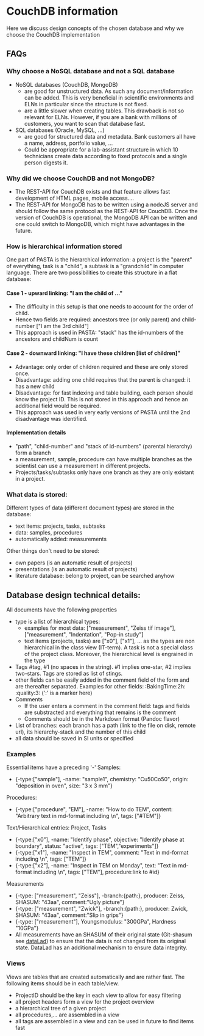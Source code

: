 # CouchDB information
Here we discuss design concepts of the chosen database and why we choose the CouchDB implementation


## FAQs
### Why choose a NoSQL database and not a SQL database
- NoSQL databases (CouchDB, MongoDB)
  + are good for unstructured data. As such any document/information can be added. This is very beneficial in scientific environments and ELNs in particular since the structure is not fixed.
  + are a little slower when creating tables. This drawback is not so relevant for ELNs. However, if you are a bank with millions of customers, you want to scan that database fast.
- SQL databases (Oracle, MySQL, ...)
  + are good for structured data and metadata. Bank customers all have a name, address, portfolio value, ...
  + Could be appropriate for a lab-assistant structure in which 10 technicians create data according to fixed protocols and a single person digests it.

### Why did we choose CouchDB and not MongoDB?
- The REST-API for CouchDB exists and that feature allows fast development of HTML pages, mobile access....
- The REST-API for MongoDB has to be written using a nodeJS server and should follow the same protocol as the REST-API for CouchDB.
Once the version of CouchDB is operational, the MongoDB API can be written and one could switch to MongoDB, which might have advantages in the future.

### How is hierarchical information stored
One part of PASTA is the hierarchical information: a project is the "parent" of everything, task is a "child", a subtask is a "grandchild" in computer language. There are two possibilities to create this structure in a flat database:
#### Case 1 - upward linking: "I am the child of ..."
  - The difficulty in this setup is that one needs to account for the order of child.
  - Hence two fields are required: ancestors tree (or only parent) and child-number ["I am the 3rd child"]
  - This approach is used in PASTA: "stack" has the id-numbers of the ancestors and childNum is count
#### Case 2 - downward linking: "I have these children [list of children]"
  - Advantage: only order of children required and these are only stored once.
  - Disadvantage: adding one child requires that the parent is changed: it has a new child
  - Disadvantage: for fast indexing and table building, each person should know the project ID. This is not stored in this approach and hence an additional field would be required.
  - This approach was used in very early versions of PASTA until the 2nd disadvantage was identified.
#### Implementation details
- "path", "child-number" and "stack of id-numbers" (parental hierarchy) form a branch
- a measurement, sample, procedure can have multiple branches
  as the scientist can use a measurement in different projects.
- Projects/tasks/subtasks only have one branch as they are only existant in a project.

### What data is stored:
Different types of data (different document types) are stored in the database:
- text items: projects, tasks, subtasks
- data: samples, procedures
- automatically added: measurements

Other things don't need to be stored:
- own papers (is an automatic result of projects)
- presentations (is an automatic result of projects)
- literature database: belong to project, can be searched anyhow




## Database design technical details:
All documents have the following properties
- type is a list of hierarchical types:
  - examples for most data: ["measurement", "Zeiss tif image"], ["measurement", "Indentation", "Pop-in study"]
  - text items (projects, tasks) are ["x0"], ["x1"], ... as the types are non hierarchical in the class view (IT-term). A task is not a special class of the project class. Moreover, the hierarchical level is engrained in the type
- Tags #tag, #1 (no spaces in the string). #1 implies one-star, #2 implies two-stars. Tags are stored as list of stings.
- other fields can be easily added in the comment field of the form and are thereafter separated. Examples for other fields:  :BakingTime:2h: :quality:3:  (':' is a marker here)
- Comments
  - If the user enters a comment in the comment field: tags and fields are substracted and everything that remains is the comment
  - Comments should be in the Markdown format (Pandoc flavor)
- List of branches: each branch has a path (link to the file on disk, remote url), its hierarchy-stack and the number of this child
- all data should be saved in SI units or specified

### Examples
Essential items have a preceding '-'
Samples:
- {-type:["sample"], -name: "sample1", chemistry: "Cu50Co50", origin: "deposition in oven", size: "3 x 3 mm"}

Procedures:
- {-type:["procedure", "EM"], -name: "How to do TEM", content: "Arbitrary text in md-format including \n", tags: ["#TEM"]}


Text/Hierarchical entries: Project, Tasks
- {-type:["x0"], -name: "Identify phase", objective: "Identify phase at boundary", status: "active", tags: ["TEM","experiments"]}
- {-type:["x1"], -name: "Inspect in TEM", comment: "Text in md-format including \n", tags: ["TEM"]}
- {-type:["x2"], -name: "Inspect in TEM on Monday", text: "Text in md-format including \n", tags: ["TEM"], procedure:link to #id}

Measurements
- {-type: ["measurement", "Zeiss"], -branch:{path:<link>}, producer: Zeiss, SHASUM: "43aa", comment:"Ugly picture"}
- {-type: ["measurement", "Zwick"], -branch:{path:<link>}, producer: Zwick, SHASUM: "43aa", comment:"Slip in grips"}
- {-type: ["measurement"], Youngsmodulus: "300GPa", Hardness "10GPa"}
- All measurements have an SHASUM of their original state (Git-shasum see [dataLad](DataLad)) to ensure that the data is not changed from its original state. DataLad has an additional mechanism to ensure data integrity.

### Views
Views are tables that are created automatically and are rather fast. The following items should be in each table/view.
- ProjectID should be the key in each view to allow for easy filtering
- all project headers form a view for the project overview
- a hierarchical tree of a given project
- all procedures,... are assembled in a view
- all tags are assembled in a view and can be used in future to find items fast
